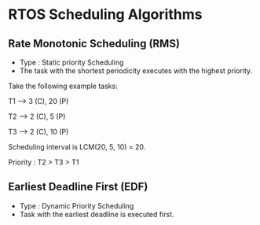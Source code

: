 # RTOS Scheduling Algorithms
## Rate Monotonic Scheduling (RMS)
* Type : Static priority Scheduling
* The task with the shortest periodicity executes with the highest priority.

Take the following example tasks:

T1 --> 3 (C), 20 (P)

T2 --> 2 (C), 5 (P)

T3 --> 2 (C), 10 (P)

Scheduling interval is LCM(20, 5, 10) = 20.

Priority : T2 > T3 > T1

## Earliest Deadline First (EDF)
* Type : Dynamic Priority Scheduling
* Task with the earliest deadline is executed first.

